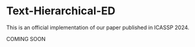 # Text-Hierarchical-ED
This is an official implementation of our paper published in ICASSP 2024.

COMING SOON

